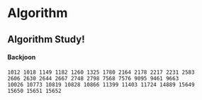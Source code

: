 # Algorithm
## Algorithm Study!
#### Backjoon
    1012 1018 1149 1182 1260 1325 1780 2164 2178 2217 2231 2583
    2606 2630 2644 2667 2748 2798 7568 7576 9095 9461 9663
    10026 10773 10819 10828 10866 11399 11403 11724 14889 15649 
    15650 15651 15652 
    
